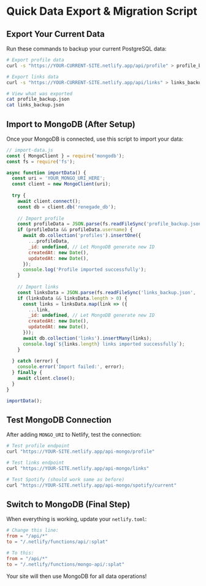 # Quick Data Export & Migration Script

## Export Your Current Data
Run these commands to backup your current PostgreSQL data:

```bash
# Export profile data
curl -s "https://YOUR-CURRENT-SITE.netlify.app/api/profile" > profile_backup.json

# Export links data
curl -s "https://YOUR-CURRENT-SITE.netlify.app/api/links" > links_backup.json

# View what was exported
cat profile_backup.json
cat links_backup.json
```

## Import to MongoDB (After Setup)
Once your MongoDB is connected, use this script to import your data:

```javascript
// import-data.js
const { MongoClient } = require('mongodb');
const fs = require('fs');

async function importData() {
  const uri = 'YOUR_MONGO_URI_HERE';
  const client = new MongoClient(uri);
  
  try {
    await client.connect();
    const db = client.db('renegade_db');
    
    // Import profile
    const profileData = JSON.parse(fs.readFileSync('profile_backup.json', 'utf8'));
    if (profileData && profileData.username) {
      await db.collection('profiles').insertOne({
        ...profileData,
        _id: undefined, // Let MongoDB generate new ID
        createdAt: new Date(),
        updatedAt: new Date(),
      });
      console.log('Profile imported successfully');
    }
    
    // Import links
    const linksData = JSON.parse(fs.readFileSync('links_backup.json', 'utf8'));
    if (linksData && linksData.length > 0) {
      const links = linksData.map(link => ({
        ...link,
        _id: undefined, // Let MongoDB generate new ID
        createdAt: new Date(),
        updatedAt: new Date(),
      }));
      await db.collection('links').insertMany(links);
      console.log(`${links.length} links imported successfully`);
    }
    
  } catch (error) {
    console.error('Import failed:', error);
  } finally {
    await client.close();
  }
}

importData();
```

## Test MongoDB Connection
After adding `MONGO_URI` to Netlify, test the connection:

```bash
# Test profile endpoint
curl "https://YOUR-SITE.netlify.app/api-mongo/profile"

# Test links endpoint
curl "https://YOUR-SITE.netlify.app/api-mongo/links"

# Test Spotify (should work same as before)
curl "https://YOUR-SITE.netlify.app/api-mongo/spotify/current"
```

## Switch to MongoDB (Final Step)
When everything is working, update your `netlify.toml`:

```toml
# Change this line:
from = "/api/*"
to = "/.netlify/functions/api/:splat"

# To this:
from = "/api/*"
to = "/.netlify/functions/mongo-api/:splat"
```

Your site will then use MongoDB for all data operations!